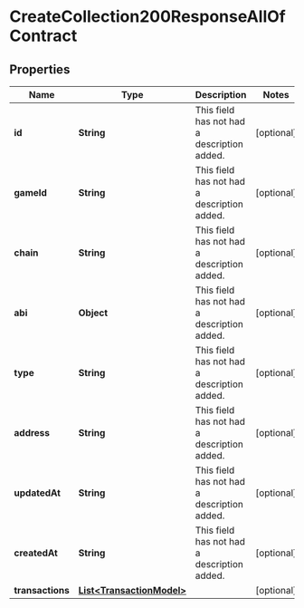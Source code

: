 

# CreateCollection200ResponseAllOfContract


## Properties

| Name | Type | Description | Notes |
|------------ | ------------- | ------------- | -------------|
|**id** | **String** | This field has not had a description added. |  [optional] |
|**gameId** | **String** | This field has not had a description added. |  [optional] |
|**chain** | **String** | This field has not had a description added. |  [optional] |
|**abi** | **Object** | This field has not had a description added. |  [optional] |
|**type** | **String** | This field has not had a description added. |  [optional] |
|**address** | **String** | This field has not had a description added. |  [optional] |
|**updatedAt** | **String** | This field has not had a description added. |  [optional] |
|**createdAt** | **String** | This field has not had a description added. |  [optional] |
|**transactions** | [**List&lt;TransactionModel&gt;**](TransactionModel.md) |  |  [optional] |



